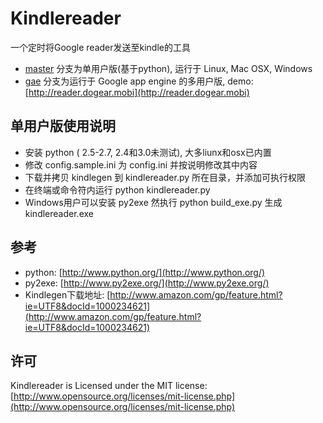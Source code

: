 # Kindlereader

一个定时将Google reader发送至kindle的工具

* [master](https://github.com/jiedan/kindlereader/) 分支为单用户版(基于python), 运行于 Linux, Mac OSX, Windows
* [gae](https://github.com/jiedan/kindlereader/tree/gae) 分支为运行于 Google app engine 的多用户版, demo: [http://reader.dogear.mobi](http://reader.dogear.mobi)

## 单用户版使用说明

* 安装 python ( 2.5-2.7, 2.4和3.0未测试), 大多liunx和osx已内置
* 修改 config.sample.ini 为 config.ini 并按说明修改其中内容
* 下载并拷贝 kindlegen 到 kindlereader.py 所在目录，并添加可执行权限
* 在终端或命令符内运行 python kindlereader.py
* Windows用户可以安装 py2exe 然执行 python build_exe.py 生成kindlereader.exe

## 参考

* python: [http://www.python.org/](http://www.python.org/)
* py2exe: [http://www.py2exe.org/](http://www.py2exe.org/)
* Kindlegen下载地址: [http://www.amazon.com/gp/feature.html?ie=UTF8&docId=1000234621](http://www.amazon.com/gp/feature.html?ie=UTF8&docId=1000234621)

## 许可

Kindlereader is Licensed under the MIT license: [http://www.opensource.org/licenses/mit-license.php](http://www.opensource.org/licenses/mit-license.php)